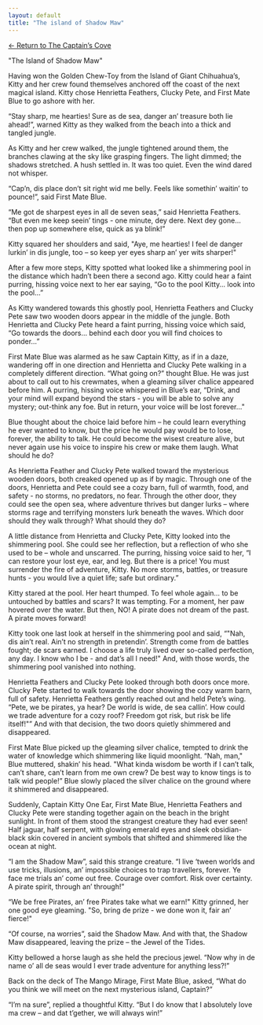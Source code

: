 ```yaml
---
layout: default
title: "The island of Shadow Maw"
---
```

[← Return to The Captain’s Cove](index)

"The Island of Shadow Maw"

Having won the Golden Chew-Toy from the Island of Giant Chihuahua’s, Kitty and her crew found themselves anchored off the coast of the next magical island. Kitty chose Henrietta Feathers, Clucky Pete, and First Mate Blue to go ashore with her. 

“Stay sharp, me hearties! Sure as de sea, danger an’ treasure both lie ahead!”, warned Kitty as they walked from the beach into a thick and tangled jungle.

As Kitty and her crew walked, the jungle tightened around them, the branches clawing at the sky like grasping fingers. The light dimmed; the shadows stretched. A hush settled in. It was too quiet. Even the wind dared not whisper.

“Cap’n, dis place don’t sit right wid me belly. Feels like somethin’ waitin’ to pounce!”, said First Mate Blue.

“Me got de sharpest eyes in all de seven seas,” said Henrietta Feathers. “But even me keep seein’ tings - one minute, dey dere. Next dey gone… then pop up somewhere else, quick as ya blink!”

Kitty squared her shoulders and said, "Aye, me hearties! I feel de danger lurkin’ in dis jungle, too – so keep yer eyes sharp an’ yer wits sharper!"

After a few more steps, Kitty spotted what looked like a shimmering pool in the distance which hadn’t been there a second ago. Kitty could hear a faint purring, hissing voice next to her ear saying, “Go to the pool Kitty… look into the pool…”

As Kitty wandered towards this ghostly pool, Henrietta Feathers and Clucky Pete saw two wooden doors appear in the middle of the jungle. Both Henrietta and Clucky Pete heard a faint purring, hissing voice which said, “Go towards the doors… behind each door you will find choices to ponder…”

First Mate Blue was alarmed as he saw Captain Kitty, as if in a daze, wandering off in one direction and Henrietta and Clucky Pete walking in a completely different direction. “What going on?” thought Blue. He was just about to call out to his crewmates, when a gleaming silver chalice appeared before him. A purring, hissing voice whispered in Blue’s ear, “Drink, and your mind will expand beyond the stars - you will be able to solve any mystery; out-think any foe. But in return, your voice will be lost forever…"

Blue thought about the choice laid before him – he could learn everything he ever wanted to know, but the price he would pay would be to lose, forever, the ability to talk. He could become the wisest creature alive, but never again use his voice to inspire his crew or make them laugh. What should he do?

As Henrietta Feather and Clucky Pete walked toward the mysterious wooden doors, both creaked opened up as if by magic. Through one of the doors, Henrietta and Pete could see a cozy barn, full of warmth, food, and safety - no storms, no predators, no fear.  Through the other door, they could see the open sea, where adventure thrives but danger lurks – where storms rage and terrifying monsters lurk beneath the waves. Which door should they walk through? What should they do?

A little distance from Henrietta and Clucky Pete, Kitty looked into the shimmering pool. She could see her reflection, but a reflection of who she used to be – whole and unscarred. The purring, hissing voice said to her, “I can restore your lost eye, ear, and leg. But there is a price! You must surrender the fire of adventure, Kitty. No more storms, battles, or treasure hunts - you would live a quiet life; safe but ordinary.”

Kitty stared at the pool. Her heart thumped. To feel whole again… to be untouched by battles and scars? It was tempting. For a moment, her paw hovered over the water. But then, NO! A pirate does not dream of the past. A pirate moves forward!

Kitty took one last look at herself in the shimmering pool and said, “"Nah, dis ain’t real. Ain’t no strength in pretendin’. Strength come from de battles fought; de scars earned. I choose a life truly lived over so-called perfection, any day. I know who I be - and dat’s all I need!" And, with those words, the shimmering pool vanished into nothing.

Henrietta Feathers and Clucky Pete looked through both doors once more. Clucky Pete started to walk towards the door showing the cozy warm barn, full of safety. Henrietta Feathers gently reached out and held Pete’s wing. “Pete, we be pirates, ya hear? De world is wide, de sea callin’. How could we trade adventure for a cozy roof? Freedom got risk, but risk be life itself!"” And with that decision, the two doors quietly shimmered and disappeared.

First Mate Blue picked up the gleaming silver chalice, tempted to drink the water of knowledge which shimmering like liquid moonlight. “Nah, man," Blue muttered, shakin’ his head. "What kinda wisdom be worth if I can’t talk, can’t share, can’t learn from me own crew? De best way to know tings is to talk wid people!” Blue slowly placed the silver chalice on the ground where it shimmered and disappeared.

Suddenly, Captain Kitty One Ear, First Mate Blue, Henrietta Feathers and Clucky Pete were standing together again on the beach in the bright sunlight. In front of them stood the strangest creature they had ever seen! Half jaguar, half serpent, with glowing emerald eyes and sleek obsidian-black skin covered in ancient symbols that shifted and shimmered like the ocean at night.

“I am the Shadow Maw”, said this strange creature. “I live ‘tween worlds and use tricks, illusions, an’ impossible choices to trap travellers, forever. Ye face me trials an’ come out free. Courage over comfort. Risk over certainty. A pirate spirit, through an’ through!”

“We be free Pirates, an’ free Pirates take what we earn!" Kitty grinned, her one good eye gleaming. "So, bring de prize - we done won it, fair an’ fierce!"

“Of course, na worries”, said the Shadow Maw. And with that, the Shadow Maw disappeared, leaving the prize – the Jewel of the Tides.

Kitty bellowed a horse laugh as she held the precious jewel. “Now why in de name o’ all de seas would I ever trade adventure for anything less?!”

Back on the deck of The Mango Mirage, First Mate Blue, asked, “What do you think we will meet on the next mysterious island, Captain?”

“I’m na sure”, replied a thoughtful Kitty. “But I do know that I absolutely love ma crew – and dat t’gether, we will always win!”
